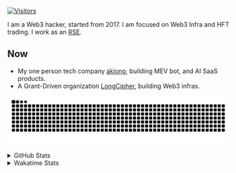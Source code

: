 <!-- markdownlint-disable MD041 MD010 MD033 -->
[![Visitors](https://api.visitorbadge.io/api/daily?path=Akagi201%2FAkagi201&label=Visitors%20Today&countColor=%2337d67a)](https://visitorbadge.io/status?path=Akagi201%2FAkagi201)

I am a Web3 hacker, started from 2017. I am focused on Web3 Infra and HFT trading.
I work as an [RSE](https://us-rse.org/about/what-is-an-rse/).

## Now

* My one person tech company [akjong](https://github.com/akjong), building MEV bot, and AI SaaS products.
* A Grant-Driven organization [LongCipher](https://github.com/longcipher), building Web3 infras.

[![github contribution grid snake animation](https://raw.githubusercontent.com/Akagi201/Akagi201/output/github-contribution-grid-snake.svg#gh-light-mode-only)](https://github.com/Akagi201)

<details>
<summary>GitHub Stats</summary>
  <a href="https://github.com/Akagi201"><img alt="Profile Detail" src="https://raw.githubusercontent.com/Akagi201/Akagi201/master/profile-summary-card-output/dracula/0-profile-details.svg" /></a>
  <a href="https://github.com/Akagi201"><img alt="Github Stats" src="https://raw.githubusercontent.com/Akagi201/Akagi201/master/profile-summary-card-output/dracula/3-stats.svg" /></a>
  <a href="https://github.com/Akagi201"><img alt="Lang By Commits" src="https://raw.githubusercontent.com/Akagi201/Akagi201/master/profile-summary-card-output/dracula/2-most-commit-language.svg" /></a>
</details>

<details>
<summary>Wakatime Stats</summary>
<br>

<!--START_SECTION:waka-->

```txt
From: 29 September 2025 - To: 06 October 2025

Total Time: 4 hrs 26 mins

Other        2 hrs 30 mins   ██████████████░░░░░░░░░░░   56.50 %
sh           1 hr 1 min      █████▓░░░░░░░░░░░░░░░░░░░   23.17 %
TypeScript   31 mins         ███░░░░░░░░░░░░░░░░░░░░░░   11.98 %
JSON         14 mins         █▒░░░░░░░░░░░░░░░░░░░░░░░   05.61 %
INI          2 mins          ▒░░░░░░░░░░░░░░░░░░░░░░░░   00.99 %
Bash         1 min           ▒░░░░░░░░░░░░░░░░░░░░░░░░   00.71 %
Markdown     1 min           ░░░░░░░░░░░░░░░░░░░░░░░░░   00.65 %
Text         1 min           ░░░░░░░░░░░░░░░░░░░░░░░░░   00.38 %
```

<!--END_SECTION:waka-->

</details>
